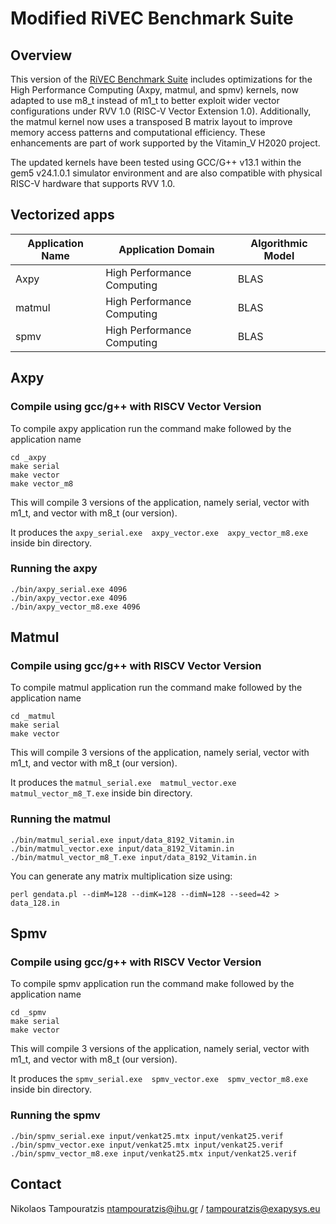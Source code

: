 # Modified RiVEC Benchmark Suite

## Overview

This version of the [RiVEC Benchmark Suite](https://github.com/RALC88/riscv-vectorized-benchmark-suite) includes optimizations for the High Performance Computing (Axpy, matmul, and spmv) kernels, now adapted to use m8_t instead of m1_t to better exploit wider vector configurations under RVV 1.0 (RISC-V Vector Extension 1.0). Additionally, the matmul kernel now uses a transposed B matrix layout to improve memory access patterns and computational efficiency. These enhancements are part of work supported by the Vitamin_V H2020 project. 

The updated kernels have been tested using GCC/G++ v13.1 within the gem5 v24.1.0.1 simulator environment and are also compatible with physical RISC-V hardware that supports RVV 1.0.



## Vectorized apps

| Application Name  | Application Domain            | Algorithmic Model     |
| ----------------- |------------------------------ | --------------------- |
| Axpy              | High Performance Computing    | BLAS                  |
| matmul            | High Performance Computing    | BLAS                  |
| spmv              | High Performance Computing    | BLAS                  |


## Axpy
### Compile using gcc/g++ with RISCV Vector Version

To compile axpy application run the command make followed by the application name
```
cd _axpy
make serial
make vector
make vector_m8
```
This will compile 3 versions of the application, namely serial, vector with m1_t, and vector with m8_t (our version).

It produces the ```axpy_serial.exe  axpy_vector.exe  axpy_vector_m8.exe``` inside bin directory.

### Running the axpy
```
./bin/axpy_serial.exe 4096
./bin/axpy_vector.exe 4096
./bin/axpy_vector_m8.exe 4096
```

## Matmul
### Compile using gcc/g++ with RISCV Vector Version

To compile matmul application run the command make followed by the application name
```
cd _matmul
make serial
make vector 
```
This will compile 3 versions of the application, namely serial, vector with m1_t, and vector with m8_t (our version).

It produces the ```matmul_serial.exe  matmul_vector.exe  matmul_vector_m8_T.exe``` inside bin directory.

### Running the matmul
```
./bin/matmul_serial.exe input/data_8192_Vitamin.in
./bin/matmul_vector.exe input/data_8192_Vitamin.in
./bin/matmul_vector_m8_T.exe input/data_8192_Vitamin.in
```

You can generate any matrix multiplication size using:
```
perl gendata.pl --dimM=128 --dimK=128 --dimN=128 --seed=42 > data_128.in
```

## Spmv
### Compile using gcc/g++ with RISCV Vector Version

To compile spmv application run the command make followed by the application name
```
cd _spmv
make serial
make vector
```
This will compile 3 versions of the application, namely serial, vector with m1_t, and vector with m8_t (our version).

It produces the ```spmv_serial.exe  spmv_vector.exe  spmv_vector_m8.exe``` inside bin directory.

### Running the spmv
```
./bin/spmv_serial.exe input/venkat25.mtx input/venkat25.verif
./bin/spmv_vector.exe input/venkat25.mtx input/venkat25.verif
./bin/spmv_vector_m8.exe input/venkat25.mtx input/venkat25.verif
```

## Contact
Nikolaos Tampouratzis
ntampouratzis@ihu.gr / tampouratzis@exapysys.eu
